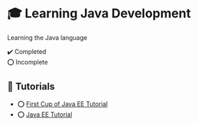 # :mortar_board: Learning Java Development

Learning the Java language

:heavy_check_mark: Completed  
:o: Incomplete

## :beginner: Tutorials

- :o: [First Cup of Java EE Tutorial](https://javaee.github.io/firstcup/)
- :o: [Java EE Tutorial](https://javaee.github.io/tutorial/)
